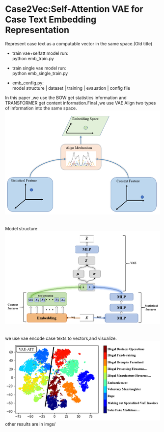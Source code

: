 # Case2Vec:Self-Attention VAE for Case Text Embedding Representation
Represent case text as a computable vector in the same space.(Old title)

* train vae+selfatt model run:<br>
  python emb_train.py  
 
* train single vae model run:<br>
  python emb_single_train.py
  
* emb_config.py:<br>
  model structure | dataset | training | evauation | config file


In this paper ,we use the BOW get statistics information and TRANSFORMER get content information.Final ,we use VAE Align two types of information into the same space.
![](./imgs/content.png)
<br>
<br>
<br>
Model structure
![](./imgs/model.png)
<br>
<br>
<br>
we use vae encode case texts to vectors,and visualize. 
![](./imgs/VAEATT.png)
<br>
other results are in imgs/
<br>
<br>
<br>





